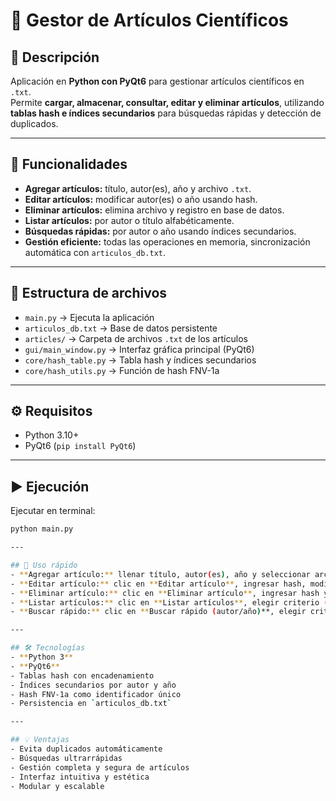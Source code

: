 # 📝 Gestor de Artículos Científicos

## 🌟 Descripción
Aplicación en **Python con PyQt6** para gestionar artículos científicos en `.txt`.  
Permite **cargar, almacenar, consultar, editar y eliminar artículos**, utilizando **tablas hash e índices secundarios** para búsquedas rápidas y detección de duplicados.

---

## 🚀 Funcionalidades
- **Agregar artículos:** título, autor(es), año y archivo `.txt`.  
- **Editar artículos:** modificar autor(es) o año usando hash.  
- **Eliminar artículos:** elimina archivo y registro en base de datos.  
- **Listar artículos:** por autor o título alfabéticamente.  
- **Búsquedas rápidas:** por autor o año usando índices secundarios.  
- **Gestión eficiente:** todas las operaciones en memoria, sincronización automática con `articulos_db.txt`.

---

## 📁 Estructura de archivos
- `main.py` → Ejecuta la aplicación  
- `articulos_db.txt` → Base de datos persistente  
- `articles/` → Carpeta de archivos `.txt` de los artículos  
- `gui/main_window.py` → Interfaz gráfica principal (PyQt6)  
- `core/hash_table.py` → Tabla hash y índices secundarios  
- `core/hash_utils.py` → Función de hash FNV-1a

---

## ⚙️ Requisitos
- Python 3.10+  
- PyQt6 (`pip install PyQt6`)

---

## ▶️ Ejecución
Ejecutar en terminal:

```bash
python main.py

---

## 📝 Uso rápido
- **Agregar artículo:** llenar título, autor(es), año y seleccionar archivo `.txt`. Presionar **Guardar artículo**.  
- **Editar artículo:** clic en **Editar artículo**, ingresar hash, modificar autor(es) y/o año.  
- **Eliminar artículo:** clic en **Eliminar artículo**, ingresar hash y confirmar.  
- **Listar artículos:** clic en **Listar artículos**, elegir criterio (Autor/Título).  
- **Buscar rápido:** clic en **Buscar rápido (autor/año)**, elegir criterio e ingresar valor.

---

## 🛠 Tecnologías
- **Python 3**  
- **PyQt6**  
- Tablas hash con encadenamiento  
- Índices secundarios por autor y año  
- Hash FNV-1a como identificador único  
- Persistencia en `articulos_db.txt`

---

## 💡 Ventajas
- Evita duplicados automáticamente  
- Búsquedas ultrarrápidas  
- Gestión completa y segura de artículos  
- Interfaz intuitiva y estética  
- Modular y escalable
